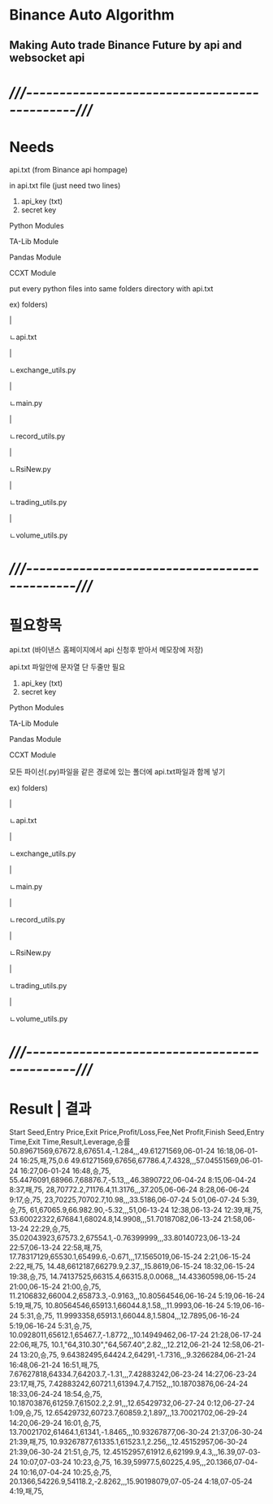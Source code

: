 # Binance Auto Algorithm
## Making Auto trade Binance Future by api and websocket api


# *///---------------------------------------------///*

# Needs

api.txt (from Binance api hompage)

in api.txt file (just need two lines)

1. api_key (txt)
2. secret key

Python Modules

TA-Lib Module 

Pandas Module

CCXT Module


put every python files into same folders directory with api.txt

ex)
folders)

 |
 
 ㄴapi.txt
 
 |
 
 ㄴexchange_utils.py
 
 |
 
 ㄴmain.py
 
 |
 
 ㄴrecord_utils.py
 
 |
 
 ㄴRsiNew.py
 
 |
 
 ㄴtrading_utils.py
 
 |
 
 ㄴvolume_utils.py

# *///---------------------------------------------///*

# 필요항목

api.txt (바이낸스 홈페이지에서 api 신청후 받아서 메모장에 저장)

api.txt 파일안에 문자열 단 두줄만 필요

1. api_key (txt)
2. secret key

Python Modules

TA-Lib Module 

Pandas Module

CCXT Module

모든 파이선(.py)파일을 같은 경로에 있는 폴더에 api.txt파일과 함께 넣기

ex)
folders)

 |
 
 ㄴapi.txt
 
 |
 
 ㄴexchange_utils.py
 
 |
 
 ㄴmain.py
 
 |
 
 ㄴrecord_utils.py
 
 |
 
 ㄴRsiNew.py
 
 |
 
 ㄴtrading_utils.py
 
 |
 
 ㄴvolume_utils.py

 # *///---------------------------------------------///*

 # Result | 결과
 
﻿Start Seed,Entry Price,Exit Price,Profit/Loss,Fee,Net Profit,Finish Seed,Entry Time,Exit Time,Result,Leverage,승률
50.89671569,67672.8,67651.4,-1.284,,,49.61271569,06-01-24 16:18,06-01-24 16:25,패,75,0.6
49.61271569,67656,67786.4,7.4328,,,57.04551569,06-01-24 16:27,06-01-24 16:48,승,75,
55.4476091,68966.7,68876.7,-5.13,,,46.3890722,06-04-24 8:15,06-04-24 8:37,패,75,
28,70772.2,71176.4,11.3176,,,37.205,06-06-24 8:28,06-06-24 9:17,승,75,
23,70225,70702.7,10.98,,,33.5186,06-07-24 5:01,06-07-24 5:39,승,75,
61,67065.9,66.982.90,-5.32,,,51,06-13-24 12:38,06-13-24 12:39,패,75,
53.60022322,67684.1,68024.8,14.9908,,,51.70187082,06-13-24 21:58,06-13-24 22:29,승,75,
35.02043923,67573.2,67554.1,-0.76399999,,,33.80140723,06-13-24 22:57,06-13-24 22:58,패,75,
17.78317129,65530.1,65499.6,-0.671,,,17.1565019,06-15-24 2:21,06-15-24 2:22,패,75,
14.48,6612187,66279.9,2.37,,,15.8619,06-15-24 18:32,06-15-24 19:38,승,75,
14.74137525,66315.4,66315.8,0.0068,,,14.43360598,06-15-24 21:00,06-15-24 21:00,승,75,
11.2106832,66004.2,65873.3,-0.9163,,,10.80564546,06-16-24 5:19,06-16-24 5:19,패,75,
10.80564546,65913.1,66044.8,1.58,,,11.9993,06-16-24 5:19,06-16-24 5:31,승,75,
11.9993358,65913.1,66044.8,1.5804,,,12.7895,06-16-24 5:19,06-16-24 5:31,승,75,
10.0928011,65612.1,65467.7,-1.8772,,,10.14949462,06-17-24 21:28,06-17-24 22:06,패,75,
10.1,"64,310.30","64,567.40",2.82,,,12.212,06-21-24 12:58,06-21-24 13:20,승,75,
9.64382495,64424.2,64291,-1.7316,,,9.3266284,06-21-24 16:48,06-21-24 16:51,패,75,
7.67627818,64334.7,64203.7,-1.31,,,7.42883242,06-23-24 14:27,06-23-24 23:17,패,75,
7.42883242,60721.1,61394.7,4.7152,,,10.18703876,06-24-24 18:33,06-24-24 18:54,승,75,
10.18703876,61259.7,61502.2,2.91,,,12.65429732,06-27-24 0:12,06-27-24 1:09,승,75,
12.65429732,60723.7,60859.2,1.897,,,13.70021702,06-29-24 14:20,06-29-24 16:01,승,75,
13.70021702,61464.1,61341,-1.8465,,,10.93267877,06-30-24 21:37,06-30-24 21:39,패,75,
10.93267877,61335.1,61523.1,2.256,,,12.45152957,06-30-24 21:39,06-30-24 21:51,승,75,
12.45152957,61912.6,62199.9,4.3,,,16.39,07-03-24 10:07,07-03-24 10:23,승,75,
16.39,59977.5,60225,4.95,,,20.1366,07-04-24 10:16,07-04-24 10:25,승,75,
20.1366,54226.9,54118.2,-2.8262,,,15.90198079,07-05-24 4:18,07-05-24 4:19,패,75,
